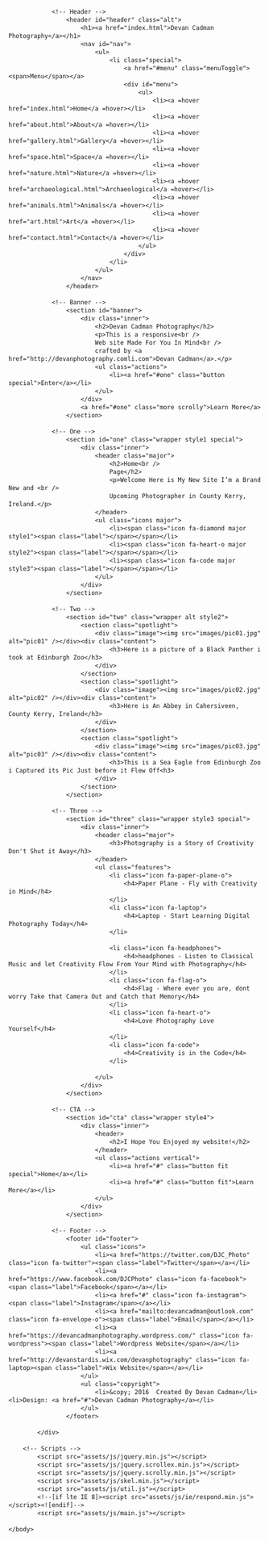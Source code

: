 <!DOCTYPE HTML>
<html>
	<head>
		<title>Devan Cadman Photography</title>
		<meta charset="utf-8" />
		<meta name="viewport" content="width=device-width, initial-scale=1" />
		<!--[if lte IE 8]><script src="assets/js/ie/html5shiv.js"></script><![endif]-->
		<meta name="description" content="Devan Cadman Photography">
		<link rel="stylesheet" href="assets/css/main.css" />
		<!--[if lte IE 8]><link rel="stylesheet" href="assets/css/ie8.css" /><![endif]-->
		<!--[if lte IE 9]><link rel="stylesheet" href="assets/css/ie9.css" /><![endif]-->
	</head>
	<body class="landing">
	<?php include_once("assets/php/analyticstracking.php") ?>
		<!-- Page Wrapper -->
			<div id="page-wrapper">

				<!-- Header -->
					<header id="header" class="alt">
						<h1><a href="index.html">Devan Cadman Photography</a></h1>
						<nav id="nav">
							<ul>
								<li class="special">
									<a href="#menu" class="menuToggle"><span>Menu</span></a>
									<div id="menu">
										<ul>
											<li><a =hover href="index.html">Home</a =hover></li>
											<li><a =hover href="about.html">About</a =hover></li>
											<li><a =hover href="gallery.html">Gallery</a =hover></li>
											<li><a =hover href="space.html">Space</a =hover></li>
											<li><a =hover href="nature.html">Nature</a =hover></li>
											<li><a =hover href="archaeological.html">Archaeological</a =hover></li>
											<li><a =hover href="animals.html">Animals</a =hover></li>
											<li><a =hover href="art.html">Art</a =hover></li>
											<li><a =hover href="contact.html">Contact</a =hover></li>
										</ul>
									</div>
								</li>
							</ul>
						</nav>
					</header>

				<!-- Banner -->
					<section id="banner">
						<div class="inner">
							<h2>Devan Cadman Photography</h2>
							<p>This is a responsive<br />
							Web site Made For You In Mind<br />
							crafted by <a href="http://devanphotography.comli.com">Devan Cadman</a>.</p>
							<ul class="actions">
								<li><a href="#one" class="button special">Enter</a></li>
							</ul>
						</div>
						<a href="#one" class="more scrolly">Learn More</a>
					</section>

				<!-- One -->
					<section id="one" class="wrapper style1 special">
						<div class="inner">
							<header class="major">
								<h2>Home<br />
								Page</h2>
								<p>Welcome Here is My New Site I’m a Brand New and <br />
								Upcoming Photographer in County Kerry, Ireland.</p>
							</header>
							<ul class="icons major">
								<li><span class="icon fa-diamond major style1"><span class="label"></span></span></li>
								<li><span class="icon fa-heart-o major style2"><span class="label"></span></span></li>
								<li><span class="icon fa-code major style3"><span class="label"></span></span></li>
							</ul>
						</div>
					</section>

				<!-- Two -->
					<section id="two" class="wrapper alt style2">
						<section class="spotlight">
							<div class="image"><img src="images/pic01.jpg" alt="pic01" /></div><div class="content">
								<h3>Here is a picture of a Black Panther i took at Edinburgh Zoo</h3>
							</div>
						</section>
						<section class="spotlight">
							<div class="image"><img src="images/pic02.jpg" alt="pic02" /></div><div class="content">
								<h3>Here is An Abbey in Cahersiveen, County Kerry, Ireland</h3>
							</div>
						</section>
						<section class="spotlight">
							<div class="image"><img src="images/pic03.jpg" alt="pic03" /></div><div class="content">
								<h3>This is a Sea Eagle from Edinburgh Zoo i Captured its Pic Just before it Flew Off<h3>
							</div>
						</section>
					</section>

				<!-- Three -->
					<section id="three" class="wrapper style3 special">
						<div class="inner">
							<header class="major">
								<h3>Photography is a Story of Creativity Don't Shut it Away</h3>
							</header>
							<ul class="features">
								<li class="icon fa-paper-plane-o">
									<h4>Paper Plane - Fly with Creativity in Mind</h4>
								</li>
								<li class="icon fa-laptop">
									<h4>Laptop - Start Learning Digital Photography Today</h4>
								</li>
								
								<li class="icon fa-headphones">
									<h4>headphones - Listen to Classical Music and let Creativity Flow From Your Mind with Photography</h4>
								</li>
								<li class="icon fa-flag-o">
									<h4>Flag - Where ever you are, dont worry Take that Camera Out and Catch that Memory</h4>
								</li>
								<li class="icon fa-heart-o">
									<h4>Love Photography Love Yourself</h4>
								</li>
								<li class="icon fa-code">
									<h4>Creativity is in the Code</h4>
								</li>
								
							</ul>
						</div>
					</section>

				<!-- CTA -->
					<section id="cta" class="wrapper style4">
						<div class="inner">
							<header>
								<h2>I Hope You Enjoyed my website!</h2>
							</header>
							<ul class="actions vertical">
								<li><a href="#" class="button fit special">Home</a></li>
								<li><a href="#" class="button fit">Learn More</a></li>
							</ul>
						</div>
					</section>

				<!-- Footer -->
					<footer id="footer">
						<ul class="icons">
							<li><a href="https://twitter.com/DJC_Photo" class="icon fa-twitter"><span class="label">Twitter</span></a></li>
							<li><a href="https://www.facebook.com/DJCPhoto" class="icon fa-facebook"><span class="label">Facebook</span></a></li>
							<li><a href="#" class="icon fa-instagram"><span class="label">Instagram</span></a></li>
							<li><a href="mailto:devancadman@outlook.com" class="icon fa-envelope-o"><span class="label">Email</span></a></li>
							<li><a href="https://devancadmanphotography.wordpress.com/" class="icon fa-wordpress"><span class="label">Wordpress Website</span></a></li>
							<li><a href="http://devanstardis.wix.com/devanphotography" class="icon fa-laptop><span class="label">Wix Website</span></a></li>
						</ul>
						<ul class="copyright">
							<li>&copy; 2016  Created By Devan Cadman</li><li>Design: <a href="#">Devan Cadman Photography</a></li>
						</ul>
					</footer>

			</div>

		<!-- Scripts -->
			<script src="assets/js/jquery.min.js"></script>
			<script src="assets/js/jquery.scrollex.min.js"></script>
			<script src="assets/js/jquery.scrolly.min.js"></script>
			<script src="assets/js/skel.min.js"></script>
			<script src="assets/js/util.js"></script>
			<!--[if lte IE 8]><script src="assets/js/ie/respond.min.js"></script><![endif]-->
			<script src="assets/js/main.js"></script>

	</body>
</html>
